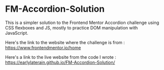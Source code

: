# FM-Accordion-Solution
This is a simpler solution to the Frontend Mentor Accordion challenge using CSS flexboxes and JS, mostly to practice DOM manipulation with JavaScript.

Here's the link to the website where the challenge is from :
https://www.frontendmentor.io/home

Here's a link to the live website from the code I wrote :
https://earlylaterain.github.io/FM-Accordion-Solution/
